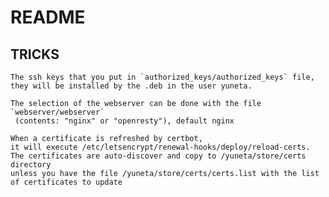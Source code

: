 # README

## TRICKS

    The ssh keys that you put in `authorized_keys/authorized_keys` file,
    they will be installed by the .deb in the user yuneta.

    The selection of the webserver can be done with the file `webserver/webserver`
     (contents: "nginx" or "openresty"), default nginx

    When a certificate is refreshed by certbot, 
    it will execute /etc/letsencrypt/renewal-hooks/deploy/reload-certs.
    The certificates are auto-discover and copy to /yuneta/store/certs directory
    unless you have the file /yuneta/store/certs/certs.list with the list of certificates to update
